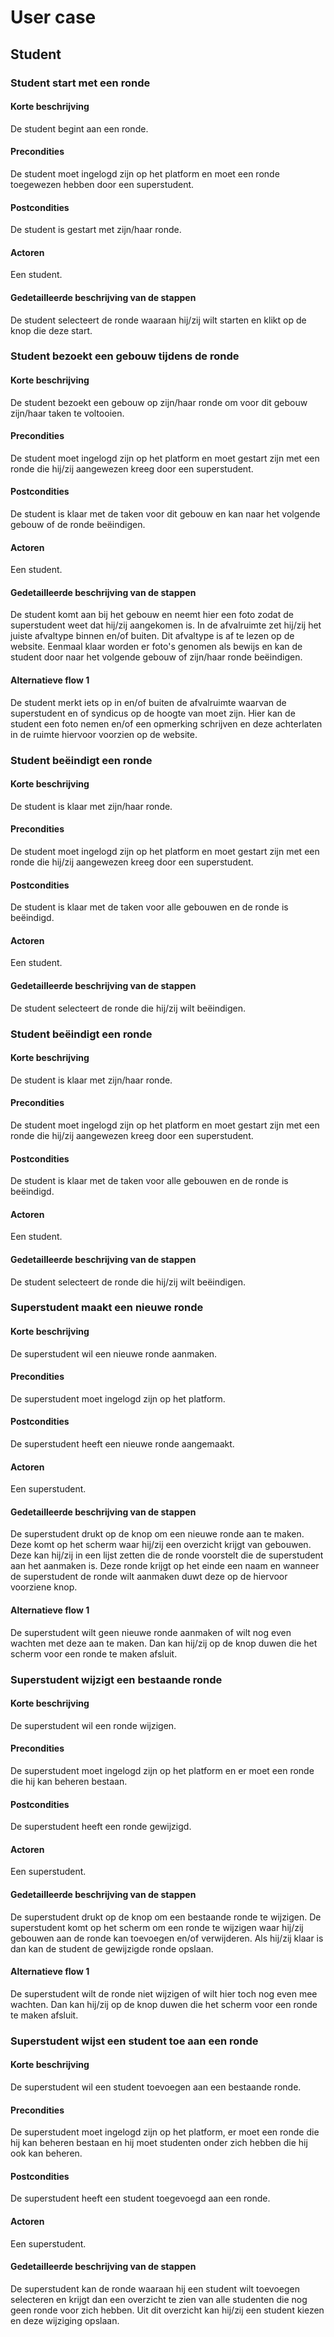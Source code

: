 # User case

## Student

### Student start met een ronde

#### Korte beschrijving
De student begint aan een ronde.

#### Precondities
De student moet ingelogd zijn op het platform en moet een ronde toegewezen hebben door een superstudent.

#### Postcondities
De student is gestart met zijn/haar ronde.

#### Actoren
Een student.

#### Gedetailleerde beschrijving van de stappen
De student selecteert de ronde waaraan hij/zij wilt starten en klikt op de knop die deze start.




### Student bezoekt een gebouw tijdens de ronde

#### Korte beschrijving
De student bezoekt een gebouw op zijn/haar ronde om voor dit gebouw zijn/haar taken te voltooien.

#### Precondities
De student moet ingelogd zijn op het platform en moet gestart zijn met een ronde die hij/zij aangewezen kreeg door een superstudent.

#### Postcondities
De student is klaar met de taken voor dit gebouw en kan naar het volgende gebouw of de ronde beëindigen.

#### Actoren
Een student.

#### Gedetailleerde beschrijving van de stappen
De student komt aan bij het gebouw en neemt hier een foto zodat de superstudent weet dat hij/zij aangekomen is. In de afvalruimte zet hij/zij het juiste afvaltype binnen en/of buiten. Dit afvaltype is af te lezen op de website. Eenmaal klaar worden er foto's genomen als bewijs en kan de student door naar het volgende gebouw of zijn/haar ronde beëindigen.

#### Alternatieve flow 1
De student merkt iets op in en/of buiten de afvalruimte waarvan de superstudent en of syndicus op de hoogte van moet zijn. Hier kan de student een foto nemen en/of een opmerking schrijven en deze achterlaten in de ruimte hiervoor voorzien op de website.



### Student beëindigt een ronde

#### Korte beschrijving
De student is klaar met zijn/haar ronde.

#### Precondities
De student moet ingelogd zijn op het platform en moet gestart zijn met een ronde die hij/zij aangewezen kreeg door een superstudent.

#### Postcondities
De student is klaar met de taken voor alle gebouwen en de ronde is beëindigd.

#### Actoren
Een student.

#### Gedetailleerde beschrijving van de stappen
De student selecteert de ronde die hij/zij wilt beëindigen.



### Student beëindigt een ronde

#### Korte beschrijving
De student is klaar met zijn/haar ronde.

#### Precondities
De student moet ingelogd zijn op het platform en moet gestart zijn met een ronde die hij/zij aangewezen kreeg door een superstudent.

#### Postcondities
De student is klaar met de taken voor alle gebouwen en de ronde is beëindigd.

#### Actoren
Een student.

#### Gedetailleerde beschrijving van de stappen
De student selecteert de ronde die hij/zij wilt beëindigen.


### Superstudent maakt een nieuwe ronde

#### Korte beschrijving
De superstudent wil een nieuwe ronde aanmaken.

#### Precondities
De superstudent moet ingelogd zijn op het platform.

#### Postcondities
De superstudent heeft een nieuwe ronde aangemaakt.

#### Actoren
Een superstudent.

#### Gedetailleerde beschrijving van de stappen
De superstudent drukt op de knop om een nieuwe ronde aan te maken. Deze komt op het scherm waar hij/zij een overzicht krijgt van gebouwen. Deze kan hij/zij in een lijst zetten die de ronde voorstelt die de superstudent aan het aanmaken is. Deze ronde krijgt op het einde een naam en wanneer de superstudent de ronde wilt aanmaken duwt deze op de hiervoor voorziene knop.

#### Alternatieve flow 1
De superstudent wilt geen nieuwe ronde aanmaken of wilt nog even wachten met deze aan te maken. Dan kan hij/zij op de knop duwen die het scherm voor een ronde te maken afsluit.



### Superstudent wijzigt een bestaande ronde

#### Korte beschrijving
De superstudent wil een ronde wijzigen.

#### Precondities
De superstudent moet ingelogd zijn op het platform en er moet een ronde die hij kan beheren bestaan.

#### Postcondities
De superstudent heeft een ronde gewijzigd.

#### Actoren
Een superstudent.

#### Gedetailleerde beschrijving van de stappen
De superstudent drukt op de knop om een bestaande ronde te wijzigen. De superstudent komt op het scherm om een ronde te wijzigen waar hij/zij gebouwen aan de ronde kan toevoegen en/of verwijderen. Als hij/zij klaar is dan kan de student de gewijzigde ronde opslaan.

#### Alternatieve flow 1
De superstudent wilt de ronde niet wijzigen of wilt hier toch nog even mee wachten. Dan kan hij/zij op de knop duwen die het scherm voor een ronde te maken afsluit.


### Superstudent wijst een student toe aan een ronde

#### Korte beschrijving
De superstudent wil een student toevoegen aan een bestaande ronde.

#### Precondities
De superstudent moet ingelogd zijn op het platform, er moet een ronde die hij kan beheren bestaan en hij moet studenten onder zich hebben die hij ook kan beheren.

#### Postcondities
De superstudent heeft een student toegevoegd aan een ronde.

#### Actoren
Een superstudent.

#### Gedetailleerde beschrijving van de stappen
De superstudent kan de ronde waaraan hij een student wilt toevoegen selecteren en krijgt dan een overzicht te zien van alle studenten die nog geen ronde voor zich hebben. Uit dit overzicht kan hij/zij een student kiezen en deze wijziging opslaan.

